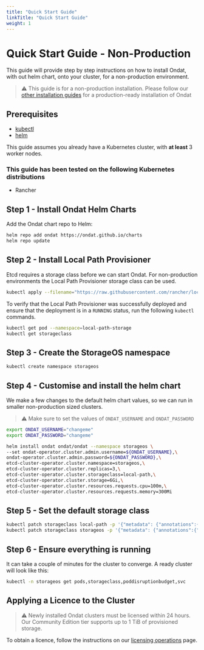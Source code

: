 ```yaml
---
title: "Quick Start Guide"
linkTitle: "Quick Start Guide"
weight: 1
---
```


# Quick Start Guide - Non-Production

This guide will provide step by step instructions on how to install Ondat, with out helm chart, onto your cluster, for a non-production environment. 

> ⚠️ This guide is for a non-production installation. Please follow our [other installation guides](https://docs.ondat.io/docs/install/) for a production-ready installation of Ondat 

## Prerequisites

* [kubectl](https://kubernetes.io/docs/tasks/tools/#kubectl)
* [helm](https://helm.sh/docs/intro/install/)


This guide assumes you already have a Kubernetes cluster, with **at least** 3 worker nodes. 

### This guide has been tested on the following Kubernetes distributions
 - Rancher


## Step 1 - Install Ondat Helm Charts

Add the Ondat chart repo to Helm:

```bash
helm repo add ondat https://ondat.github.io/charts
helm repo update
```

## Step 2 - Install Local Path Provisioner

Etcd requires a storage class before we can start Ondat. For non-production environments the Local Path Provisioner storage class can be used.


```bash
kubectl apply --filename="https://raw.githubusercontent.com/rancher/local-path-provisioner/v0.0.21/deploy/local-path-storage.yaml"
```

To verify that the Local Path Provisioner was successfully deployed and ensure that the deployment is in a  `RUNNING`  status, run the following  `kubectl`  commands.

```bash
kubectl get pod --namespace=local-path-storage
kubectl get storageclass
```

## Step 3 - Create the StorageOS namespace

```bash
kubectl create namespace storageos
```

## Step 4 - Customise and install the helm chart
We make a few changes to the default helm chart values, so we can run in smaller non-production sized clusters.

> ⚠️ Make sure to set the values of `ONDAT_USERNAME` and `ONDAT_PASSWORD`

```bash
export ONDAT_USERNAME="changeme"
export ONDAT_PASSWORD="changeme"

helm install ondat ondat/ondat --namespace storageos \
--set ondat-operator.cluster.admin.username=${ONDAT_USERNAME},\
ondat-operator.cluster.admin.password=${ONDAT_PASSWORD},\
etcd-cluster-operator.cluster.namespace=storageos,\
etcd-cluster-operator.cluster.replicas=3,\
etcd-cluster-operator.cluster.storageclass=local-path,\
etcd-cluster-operator.cluster.storage=6Gi,\
etcd-cluster-operator.cluster.resources.requests.cpu=100m,\
etcd-cluster-operator.cluster.resources.requests.memory=300Mi
```

## Step 5 - Set the default storage class

```bash
kubectl patch storageclass local-path -p '{"metadata": {"annotations":{"storageclass.kubernetes.io/is-default-class":"false"}}}'
kubectl patch storageclass storageos -p '{"metadata": {"annotations":{"storageclass.kubernetes.io/is-default-class":"true"}}}'
```

## Step 6 - Ensure everything is running

It can take a couple of minutes for the cluster to converge. A ready cluster will look like this:
```bash
kubectl -n storageos get pods,storageclass,poddisruptionbudget,svc

```
 <!-- TODO: add what a healthy cluster looks like  -->

## Applying a Licence to the Cluster

> ⚠️ Newly installed Ondat clusters must be licensed within 24 hours. Our Community Edition tier supports up to 1 TiB of provisioned storage.

To obtain a licence, follow the instructions on our [licensing operations](/docs/operations/licensing) page.
